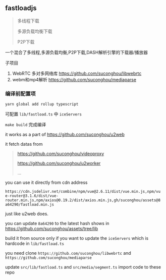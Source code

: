 ## fastloadjs


> 多线程下载
> 
> 多源负载均衡下载
> 
> P2P下载
> 

一个混合了多线程,多源负载均衡,P2P下载,DASH解析引擎的下载器/播放器

子项目

1. WebRTC 多对多网络库 https://github.com/suconghou/libwebrtc
2. webm和mp4解析 https://github.com/suconghou/mediaparse


### 编译前配置项

`yarn global add rollup typescript`

可配置 `lib/fastload.ts` 中 `iceServers`

`make build` 完成编译

it works as a part of https://github.com/suconghou/u2web 

it fetch datas from 

> https://github.com/suconghou/videoproxy
>
> https://github.com/suconghou/u2worker
>
> ...

you can use it directly from cdn address

`https://cdn.jsdelivr.net/combine/npm/vue@2.6.11/dist/vue.min.js,npm/vue-router@3.1.6/dist/vue-router.min.js,npm/axios@0.19.2/dist/axios.min.js,gh/suconghou/assets@8a64290/fastload.min.js`

just like u2web does.

you can update `8a64290` to the latest hash shows in https://github.com/suconghou/assets/tree/lib

build it from source only if you want to update the `iceServers` which is hardcode in `lib/fastload.ts`

you need clone `https://github.com/suconghou/libwebrtc` and `https://github.com/suconghou/mediaparse`

update `src/lib/fastload.ts` and `src/media/segment.ts` import code to these repo

